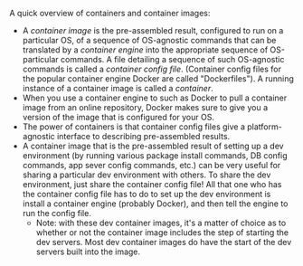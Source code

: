 A quick overview of containers and container images:

- A *container image* is the pre-assembled result, configured to run on a particular OS, of a sequence of OS-agnostic commands that can be translated by a *container engine* into the appropriate sequence of OS-particular commands. A file detailing a sequence of such OS-agnostic commands is called a *container config file*. (Container config files for the popular container engine Docker are called "Dockerfiles"). A running instance of a container image is called a *container*.
- When you use a container engine to such as Docker to pull a container image from an online repository, Docker makes sure to give you a version of the image that is configured for your OS.
- The power of containers is that container config files give a platform-agnostic interface to describing pre-assembled results.
- A container image that is the pre-assembled result of setting up a dev environment (by running various package install commands, DB config commands, app sever config commands, etc.) can be very useful for sharing a particular dev environment with others. To share the dev environment, just share the container config file! All that one who has the container config file has to do to set up the dev environment is install a container engine (probably Docker), and then tell the engine to run the config file.
  - Note: with these dev container images, it's a matter of choice as to whether or not the container image includes the step of starting the dev servers. Most dev container images do have the start of the dev servers built into the image.  
